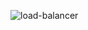 
![load-balancer](https://github.com/winterswitch/devopswithdocker/assets/171403848/cd49a9d4-b7bf-4269-8082-618c6d3b3834?raw=true)

